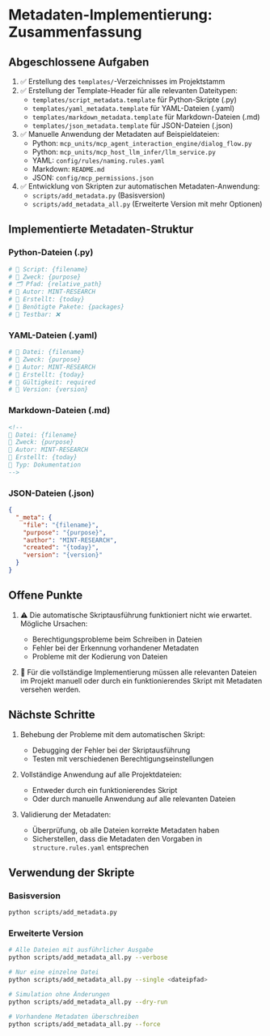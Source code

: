 # Metadaten-Implementierung: Zusammenfassung

## Abgeschlossene Aufgaben

1. ✅ Erstellung des `templates/`-Verzeichnisses im Projektstamm
2. ✅ Erstellung der Template-Header für alle relevanten Dateitypen:
   - `templates/script_metadata.template` für Python-Skripte (.py)
   - `templates/yaml_metadata.template` für YAML-Dateien (.yaml)
   - `templates/markdown_metadata.template` für Markdown-Dateien (.md)
   - `templates/json_metadata.template` für JSON-Dateien (.json)
3. ✅ Manuelle Anwendung der Metadaten auf Beispieldateien:
   - Python: `mcp_units/mcp_agent_interaction_engine/dialog_flow.py`
   - Python: `mcp_units/mcp_host_llm_infer/llm_service.py`
   - YAML: `config/rules/naming.rules.yaml`
   - Markdown: `README.md`
   - JSON: `config/mcp_permissions.json`
4. ✅ Entwicklung von Skripten zur automatischen Metadaten-Anwendung:
   - `scripts/add_metadata.py` (Basisversion)
   - `scripts/add_metadata_all.py` (Erweiterte Version mit mehr Optionen)

## Implementierte Metadaten-Struktur

### Python-Dateien (.py)
```python
# 📄 Script: {filename}
# 🔧 Zweck: {purpose}
# 🗂 Pfad: {relative_path}
# 👤 Autor: MINT-RESEARCH
# 📅 Erstellt: {today}
# 🧱 Benötigte Pakete: {packages}
# 🧪 Testbar: ❌
```

### YAML-Dateien (.yaml)
```yaml
# 📄 Datei: {filename}
# 🔧 Zweck: {purpose}
# 👤 Autor: MINT-RESEARCH
# 📅 Erstellt: {today}
# 📘 Gültigkeit: required
# 🧱 Version: {version}
```

### Markdown-Dateien (.md)
```markdown
<!-- 
📄 Datei: {filename}
🔧 Zweck: {purpose}
👤 Autor: MINT-RESEARCH
📅 Erstellt: {today}
📘 Typ: Dokumentation
-->
```

### JSON-Dateien (.json)
```json
{
  "_meta": {
    "file": "{filename}",
    "purpose": "{purpose}",
    "author": "MINT-RESEARCH",
    "created": "{today}",
    "version": "{version}"
  }
}
```

## Offene Punkte

1. ⚠️ Die automatische Skriptausführung funktioniert nicht wie erwartet. Mögliche Ursachen:
   - Berechtigungsprobleme beim Schreiben in Dateien
   - Fehler bei der Erkennung vorhandener Metadaten
   - Probleme mit der Kodierung von Dateien

2. 🔄 Für die vollständige Implementierung müssen alle relevanten Dateien im Projekt manuell oder durch ein funktionierendes Skript mit Metadaten versehen werden.

## Nächste Schritte

1. Behebung der Probleme mit dem automatischen Skript:
   - Debugging der Fehler bei der Skriptausführung
   - Testen mit verschiedenen Berechtigungseinstellungen

2. Vollständige Anwendung auf alle Projektdateien:
   - Entweder durch ein funktionierendes Skript
   - Oder durch manuelle Anwendung auf alle relevanten Dateien

3. Validierung der Metadaten:
   - Überprüfung, ob alle Dateien korrekte Metadaten haben
   - Sicherstellen, dass die Metadaten den Vorgaben in `structure.rules.yaml` entsprechen

## Verwendung der Skripte

### Basisversion
```bash
python scripts/add_metadata.py
```

### Erweiterte Version
```bash
# Alle Dateien mit ausführlicher Ausgabe
python scripts/add_metadata_all.py --verbose

# Nur eine einzelne Datei
python scripts/add_metadata_all.py --single <dateipfad>

# Simulation ohne Änderungen
python scripts/add_metadata_all.py --dry-run

# Vorhandene Metadaten überschreiben
python scripts/add_metadata_all.py --force